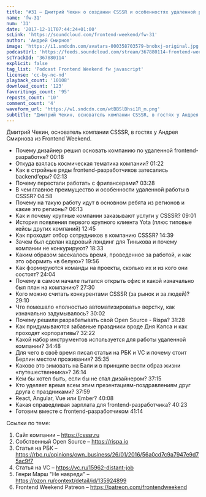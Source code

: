 ```yaml
---
title: "#31 – Дмитрий Чекин о создании CSSSR и особенностях удаленной работы на full-time"
name: 'fw-31'
num: '31'
date: '2017-12-11T07:44:24+01:00'
scLink: 'https://soundcloud.com/frontend-weekend/fw-31'
author: 'Андрей Смирнов'
image: 'https://i1.sndcdn.com/avatars-000358703579-bnobxj-original.jpg'
podcastUrl: 'https://feeds.soundcloud.com/stream/367880114-frontend-weekend-fw-31.m4a'
scTrackId: '367880114'
explicit: false
tag_list: 'Podcast Frontend Weekend fw javascript'
license: 'cc-by-nc-nd'
playback_count: '10108'
download_count: '123'
favoritings_count: '95'
reposts_count: '10'
comment_count: '4'
waveform_url: 'https://w1.sndcdn.com/wtBBSlBhsi1R_m.png'
subtitle: "Дмитрий Чекин, основатель компании CSSSR, в гостях у Андрея Смирнова из Frontend Weekend. "
---
```

Дмитрий Чекин, основатель компании CSSSR, в гостях у Андрея Смирнова из Frontend Weekend. 

- Почему дизайнер решил основать компанию по удаленной frontend-разработке? <timecode sec="18">00:18</timecode>
- Откуда взялась космическая тематика компании? <timecode sec="82">01:22</timecode>
- Как в стройные ряды frontend-разработчиков затесались backend’еры? <timecode sec="133">02:13</timecode>
- Почему перестали работать с фрилансерами? <timecode sec="208">03:28</timecode>
- В чем главное преимущество и особенности удаленной работы в CSSSR? <timecode sec="298">04:58</timecode>
- Почему на такую работу идут в основном ребята из регионов и какие это регионы? <timecode sec="373">06:13</timecode>
- Как и почему крупные компании заказывают услуги у CSSSR? <timecode sec="541">09:01</timecode>
- История появления первого крупного клиента Yota (плюс типовые кейсы других компаний) <timecode sec="765">12:45</timecode>
- Как проходит отбор сотрудников в компанию CSSSR? <timecode sec="879">14:39</timecode>
- Зачем был сделан кадровый лэндинг для Тинькова и почему компании не конкурируют? <timecode sec="1113">18:33</timecode>
- Каким образом засекалось время, проведенное за работой, и как это оформить «в белую»? <timecode sec="1196">19:56</timecode>
- Как формируются команды на проекты, сколько их и из кого они состоят? <timecode sec="1444">24:04</timecode>
- Почему в самом начале пытался открыть офис и какой изначально был план на компанию? <timecode sec="1650">27:30</timecode>
- Кого можно считать конкурентами CSSSR (за рынок и за людей)? <timecode sec="1750">29:10</timecode>
- Что помешало «полностью автоматизировать» верстку, как изначально задумывалось? <timecode sec="1802">30:02</timecode>
- Почему решили разрабатывать свой Open Source - Rispa? <timecode sec="1888">31:28</timecode>
- Как придумываются забавные праздники вроде Дня Капса и как проходят корпоративы? <timecode sec="1942">32:22</timecode>
- Какой набор инструментов используется для работы удаленной компании? <timecode sec="2088">34:48</timecode>
- Для чего в своё время писал статьи на РБК и VC и почему стоит Берлин местом проживания? <timecode sec="2135">35:35</timecode>
- Каково это зимовать на Бали и в принципе вести образ жизни «путешественника»? <timecode sec="2174">36:14</timecode>
- Кем бы хотел быть, если бы не стал дизайнером? <timecode sec="2235">37:15</timecode>
- Кто уделяет время всем этим презентациям-поздравлениям друг друга с праздниками? <timecode sec="2279">37:59</timecode>
- React, Angular, Vue или Ember? <timecode sec="2408">40:08</timecode>
- Какая справедливая зарплата для frontend-разработчика? <timecode sec="2423">40:23</timecode>
- Готовим вместе с frontend-разработчиком <timecode sec="2474">41:14</timecode>

Ссылки по теме:
1) Сайт компании – https://csssr.ru
2) Собственный Open Source – https://rispa.io
3) Статья на РБК – https://rbc.ru/opinions/own_business/26/01/2016/56a0cd7c9a7947e9d75ac9f7
4) Статья на VC – https://vc.ru/15962-distant-job
5) Генри Марш "Не навреди" – https://ozon.ru/context/detail/id/135924899
6) Frontend Weekend Patreon – https://patreon.com/frontendweekend